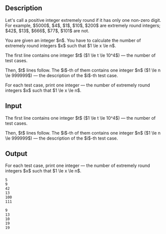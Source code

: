 ## Description

<div><p>Let's call a positive integer <span class="tex-font-style-it">extremely round</span> if it has only one non-zero digit. For example, $5000$, $4$, $1$, $10$, $200$ are extremely round integers; $42$, $13$, $666$, $77$, $101$ are not.</p><p>You are given an integer $n$. You have to calculate the number of extremely round integers $x$ such that $1 \le x \le n$.</p></div><div class="input-specification"><p>The first line contains one integer $t$ ($1 \le t \le 10^4$) — the number of test cases.</p><p>Then, $t$ lines follow. The $i$-th of them contains one integer $n$ ($1 \le n \le 999999$) — the description of the $i$-th test case.</p></div><div class="output-specification"><p>For each test case, print one integer — the number of extremely round integers $x$ such that $1 \le x \le n$.</p></div>

## Input

<p>The first line contains one integer $t$ ($1 \le t \le 10^4$) — the number of test cases.</p><p>Then, $t$ lines follow. The $i$-th of them contains one integer $n$ ($1 \le n \le 999999$) — the description of the $i$-th test case.</p>

## Output

<p>For each test case, print one integer — the number of extremely round integers $x$ such that $1 \le x \le n$.</p>





```input1|2,4,6
5
9
42
13
100
111
```




```output1
9
13
10
19
19
```


